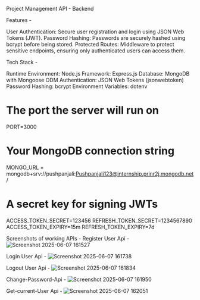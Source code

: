Project Management API - Backend

Features - 

User Authentication: Secure user registration and login using JSON Web Tokens (JWT).
Password Hashing: Passwords are securely hashed using bcrypt before being stored.
Protected Routes: Middleware to protect sensitive endpoints, ensuring only authenticated users can access them.



Tech Stack - 

Runtime Environment: Node.js
Framework: Express.js
Database: MongoDB with Mongoose ODM
Authentication: JSON Web Tokens (jsonwebtoken)
Password Hashing: bcrypt
Environment Variables: dotenv

# The port the server will run on
PORT=3000

# Your MongoDB connection string
MONGO_URL = mongodb+srv://pushpanjali:Pushpanjali123@internship.prinr2j.mongodb.net/

# A secret key for signing JWTs
ACCESS_TOKEN_SECRET=123456
REFRESH_TOKEN_SECRET=1234567890
ACCESS_TOKEN_EXPIRY=15m
REFRESH_TOKEN_EXPIRY=7d

Screenshots of working APIs - 
Register User Api - 
![Screenshot 2025-06-07 161527](https://github.com/user-attachments/assets/b966caa8-0d87-486b-9d05-6d55216e2162)

Login User Api - 
![Screenshot 2025-06-07 161738](https://github.com/user-attachments/assets/edf15a3c-d978-40b0-af84-d9efc20c9b79)

Logout User Api - 
![Screenshot 2025-06-07 161834](https://github.com/user-attachments/assets/9b07a7ec-99ee-4a54-91b5-097a86231c82)

Change-Password-Api - 
![Screenshot 2025-06-07 161950](https://github.com/user-attachments/assets/26853fa5-b27c-4ad9-a470-3dd3a4a7cd75)

Get-current-User Api -
![Screenshot 2025-06-07 162051](https://github.com/user-attachments/assets/5edc8d28-a9de-4e4a-abf5-6d55c1d18e2e)


